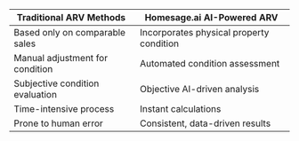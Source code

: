 | Traditional ARV Methods          | Homesage.ai AI-Powered ARV                |
|----------------------------------|-------------------------------------------|
| Based only on comparable sales   | Incorporates physical property condition  |
| Manual adjustment for condition  | Automated condition assessment            |
| Subjective condition evaluation  | Objective AI-driven analysis              |
| Time-intensive process           | Instant calculations                      |
| Prone to human error             | Consistent, data-driven results           |
